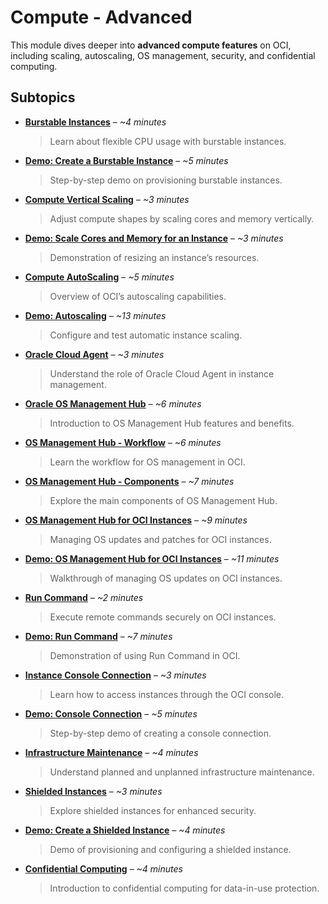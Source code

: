 # Compute - Advanced

This module dives deeper into **advanced compute features** on OCI, including scaling, autoscaling, OS management, security, and confidential computing.  

## Subtopics

- [**Burstable Instances**](Burstable-Instances.md) – *~4 minutes*  
  > Learn about flexible CPU usage with burstable instances.  

- [**Demo: Create a Burstable Instance**](Demo-Create-a-Burstable-Instances.md) – *~5 minutes*  
  > Step-by-step demo on provisioning burstable instances.  

- [**Compute Vertical Scaling**](Compute-Vertical-Scaling.md) – *~3 minutes*  
  > Adjust compute shapes by scaling cores and memory vertically.  

- [**Demo: Scale Cores and Memory for an Instance**](Demo-Scale-Cores-and-Memory-for-an-Instance.md) – *~3 minutes*  
  > Demonstration of resizing an instance’s resources.  

- [**Compute AutoScaling**](Compute-AutoScaling.md) – *~5 minutes*  
  > Overview of OCI’s autoscaling capabilities.  

- [**Demo: Autoscaling**](Demo-Autoscaling.md) – *~13 minutes*  
  > Configure and test automatic instance scaling.  

- [**Oracle Cloud Agent**](Oracle-Cloud-Agent.md) – *~3 minutes*  
  > Understand the role of Oracle Cloud Agent in instance management.  

- [**Oracle OS Management Hub**](Oracle-OS-Management-Hub.md) – *~6 minutes*  
  > Introduction to OS Management Hub features and benefits.  

- [**OS Management Hub - Workflow**](OS-Management-Hub-Workflow.md) – *~6 minutes*  
  > Learn the workflow for OS management in OCI.  

- [**OS Management Hub - Components**](OS-Management-Hub-Components.md) – *~7 minutes*  
  > Explore the main components of OS Management Hub.  

- [**OS Management Hub for OCI Instances**](OS-Management-Hub-for-OCI-Instances.md) – *~9 minutes*  
  > Managing OS updates and patches for OCI instances.  

- [**Demo: OS Management Hub for OCI Instances**](Demo-OS-Management-Hub-for-OCI-Instances.md) – *~11 minutes*  
  > Walkthrough of managing OS updates on OCI instances.  

- [**Run Command**](Run-Command.md) – *~2 minutes*  
  > Execute remote commands securely on OCI instances.  

- [**Demo: Run Command**](Demo-Run-Command.md) – *~7 minutes*  
  > Demonstration of using Run Command in OCI.  

- [**Instance Console Connection**](Instance-Console-Connection.md) – *~3 minutes*  
  > Learn how to access instances through the OCI console.  

- [**Demo: Console Connection**](Demo-Console-Connect.md) – *~5 minutes*  
  > Step-by-step demo of creating a console connection.  

- [**Infrastructure Maintenance**](Infrastructure-Maintenance.md) – *~4 minutes*  
  > Understand planned and unplanned infrastructure maintenance.  

- [**Shielded Instances**](Shielded-Instances.md) – *~3 minutes*  
  > Explore shielded instances for enhanced security.  

- [**Demo: Create a Shielded Instance**](Demo-Create-a-Shielded-Instance.md) – *~4 minutes*  
  > Demo of provisioning and configuring a shielded instance.  

- [**Confidential Computing**](Confidential-Computing.md) – *~4 minutes*  
  > Introduction to confidential computing for data-in-use protection.  
